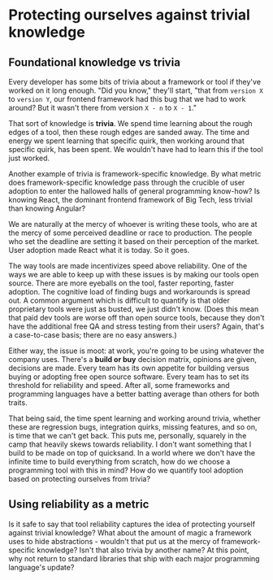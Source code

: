 # Protecting ourselves against trivial knowledge

## Foundational knowledge vs trivia

Every developer has some bits of trivia about a framework or tool if they've worked on it long enough. "Did you know," they'll start, "that from `version X` to `version Y`, our frontend framework had this bug that we had to work around? But it wasn't there from version `X - n` to `X - 1`."

That sort of knowledge is **trivia**. We spend time learning about the rough edges of a tool, then these rough edges are sanded away. The time and energy we spent learning that specific quirk, then working around that specific quirk, has been spent. We wouldn't have had to learn this if the tool just worked.

Another example of trivia is framework-specific knowledge. By what metric does framework-specific knowledge pass through the crucible of user adoption to enter the hallowed halls of general programming know-how? Is knowing React, the dominant frontend framework of Big Tech, less trivial than knowing Angular?

<!-- insert photo -->

We are naturally at the mercy of whoever is writing these tools, who are at the mercy of some perceived deadline or race to production. The people who set the deadline are setting it based on their perception of the market. User adoption made React what it is today. So it goes.

The way tools are made incentivizes speed above reliability. One of the ways we are able to keep up with these issues is by making our tools open source. There are more eyeballs on the tool, faster reporting, faster adoption. The cognitive load of finding bugs and workarounds is spread out. A common argument which is difficult to quantify is that older proprietary tools were just as busted, we just didn't know. (Does this mean that paid dev tools are worse off than open source tools, because they don't have the additional free QA and stress testing from their users? Again, that's a case-to-case basis; there are no easy answers.)

Either way, the issue is moot: at work, you're going to be using whatever the company uses. There's a **build or buy** decision matrix, opinions are given, decisions are made. Every team has its own appetite for building versus buying or adopting free open source software. Every team has to set its threshold for reliability and speed. After all, some frameworks and programming languages have a better batting average than others for both traits.

That being said, the time spent learning and working around trivia, whether these are regression bugs, integration quirks, missing features, and so on, is time that we can't get back. This puts me, personally, squarely in the camp that heavily skews towards reliability. I don't want something that I build to be made on top of quicksand. In a world where we don't have the infinite time to build everything from scratch, how do we choose a programming tool with this in mind? How do we quantify tool adoption based on protecting ourselves from trivia?

## Using reliability as a metric 

Is it safe to say that tool reliability captures the idea of protecting yourself against trivial knowledge? What about the amount of magic a framework uses to hide abstractions - wouldn't that put us at the mercy of framework-specific knowledge? Isn't that also trivia by another name? At this point, why not return to standard libraries that ship with each major programming language's update?
